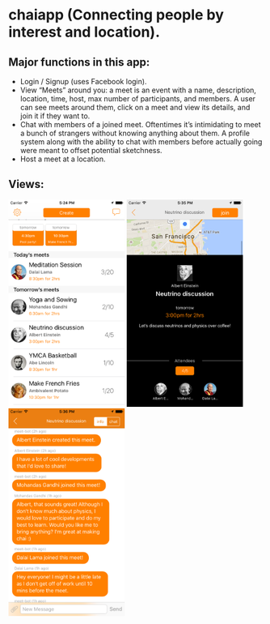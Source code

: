 # chaiapp (Connecting people by interest and location).

## Major functions in this app:

- Login / Signup (uses Facebook login).
- View “Meets” around you: a meet is an event with a name, description, location, time, host, max number of participants, and members. A user can see meets around them, click on a meet and view its details, and join it if they want to. 
- Chat with members of a joined meet. Oftentimes it’s intimidating to meet a bunch of strangers without knowing anything about them. A profile system along with the ability to chat with members before actually going were meant to offset potential sketchness. 
- Host a meet at a location.

## Views:

<img src="/screenshots/MeetsView.png?raw=true" width="230"></img>
<img src="/screenshots/MeetJoin.png?raw=true"  width="230"></img>
<img src="/screenshots/MeetChat.png?raw=true" width="230"></img>






